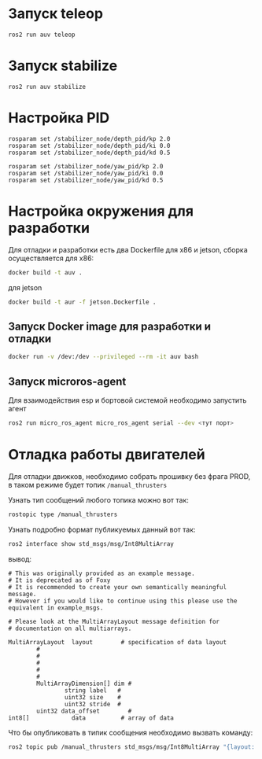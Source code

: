 
# Запуск teleop

```
ros2 run auv teleop
```

# Запуск stabilize

```
ros2 run auv stabilize
```

# Настройка PID

```
rosparam set /stabilizer_node/depth_pid/kp 2.0
rosparam set /stabilizer_node/depth_pid/ki 0.0
rosparam set /stabilizer_node/depth_pid/kd 0.5

rosparam set /stabilizer_node/yaw_pid/kp 2.0
rosparam set /stabilizer_node/yaw_pid/ki 0.0
rosparam set /stabilizer_node/yaw_pid/kd 0.5
```


# Настройка окружения для разработки
Для отладки и разработки есть два Dockerfile для x86 и jetson, сборка осуществляется для x86:

```bash
docker build -t auv .
```
для jetson

```bash
docker build -t aur -f jetson.Dockerfile .
```

## Запуск Docker image для разработки и отладки

```bash
docker run -v /dev:/dev --privileged --rm -it auv bash
```

## Запуск microros-agent
Для взаимодействия esp и бортовой системой необходимо запустить агент

```bash
ros2 run micro_ros_agent micro_ros_agent serial --dev <тут порт>
```


# Отладка работы двигателей
Для отладки движков, необходимо собрать прошивку без фрага PROD, в таком режиме будет топик
`/manual_thrusters`

Узнать тип сообщений любого топика можно вот так:
```bash
rostopic type /manual_thrusters
```
Узнать подробно формат публикуемых данный вот так:
```bash
ros2 interface show std_msgs/msg/Int8MultiArray
```
вывод:
```
# This was originally provided as an example message.
# It is deprecated as of Foxy
# It is recommended to create your own semantically meaningful message.
# However if you would like to continue using this please use the equivalent in example_msgs.

# Please look at the MultiArrayLayout message definition for
# documentation on all multiarrays.

MultiArrayLayout  layout        # specification of data layout
        #
        #
        #
        #
        #
        MultiArrayDimension[] dim #
                string label   #
                uint32 size    #
                uint32 stride  #
        uint32 data_offset        #
int8[]            data          # array of data
```

Что бы опубликовать в типик сообщения необходимо вызвать команду:

```bash
ros2 topic pub /manual_thrusters std_msgs/msg/Int8MultiArray "{layout: {dim: [], data_offset: 0}, data: [0, 0, 0, 0, 0]}"
```
